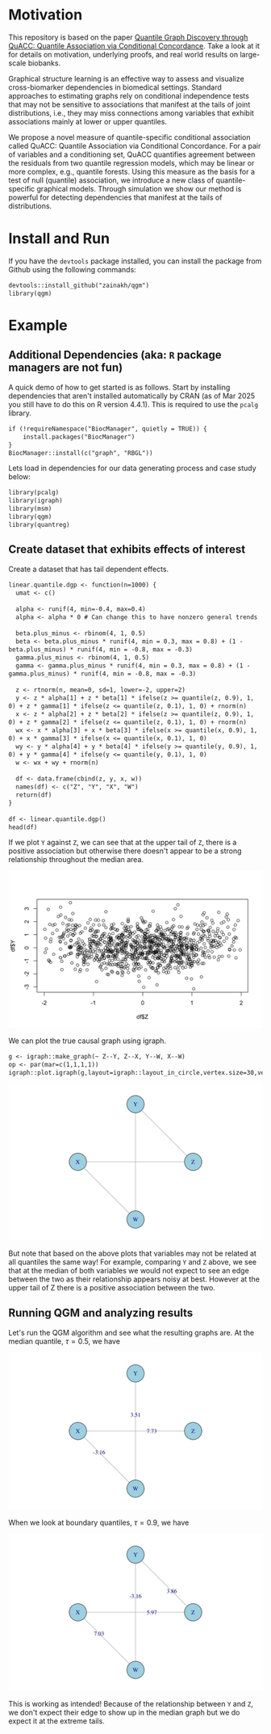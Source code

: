 # Motivation

This repository is based on the paper [Quantile Graph Discovery through QuACC: Quantile Association via Conditional Concordance](https://arxiv.org/abs/2411.17033). Take a look at it for details on motivation, underlying proofs, and real world results on large-scale biobanks.

Graphical structure learning is an effective way to assess and visualize cross-biomarker dependencies in biomedical settings. Standard approaches to estimating graphs rely on conditional independence tests that may not be sensitive to associations that manifest at the tails of joint distributions, i.e., they may miss connections among variables that exhibit associations mainly at lower or upper quantiles. 

We propose a novel measure of quantile-specific conditional association called QuACC: Quantile Association via Conditional Concordance. For a pair of variables and a conditioning set, QuACC quantifies agreement between the residuals from two quantile regression models, which may be linear or more complex, e.g., quantile forests. Using this measure as the basis for a test of null (quantile) association, we introduce a new class of quantile-specific graphical models. Through simulation we show our method is powerful for detecting dependencies that manifest at the tails of distributions. 


# Install and Run
If you have the `devtools` package installed, you can install the package from Github using the following commands:
```
devtools::install_github("zainakh/qgm")
library(qgm)
```

# Example

## Additional Dependencies (aka: `R` package managers are not fun) 
A quick demo of how to get started is as follows. Start by installing dependencies that aren't installed automatically by CRAN (as of Mar 2025 you still have to do this on R version 4.4.1). This is required to use the `pcalg` library.

```
if (!requireNamespace("BiocManager", quietly = TRUE)) {
    install.packages("BiocManager")
}
BiocManager::install(c("graph", "RBGL"))

```

Lets load in dependencies for our data generating process and case study below:
 ```
library(pcalg)
library(igraph)
library(msm)
library(qgm)
library(quantreg)
```
## Create dataset that exhibits effects of interest
Create a dataset that has tail dependent effects.  
```
linear.quantile.dgp <- function(n=1000) {
  umat <- c()

  alpha <- runif(4, min=-0.4, max=0.4)
  alpha <- alpha * 0 # Can change this to have nonzero general trends

  beta.plus_minus <- rbinom(4, 1, 0.5)
  beta <- beta.plus_minus * runif(4, min = 0.3, max = 0.8) + (1 - beta.plus_minus) * runif(4, min = -0.8, max = -0.3)
  gamma.plus_minus <- rbinom(4, 1, 0.5)
  gamma <- gamma.plus_minus * runif(4, min = 0.3, max = 0.8) + (1 - gamma.plus_minus) * runif(4, min = -0.8, max = -0.3)

  z <- rtnorm(n, mean=0, sd=1, lower=-2, upper=2)
  y <- z * alpha[1] + z * beta[1] * ifelse(z >= quantile(z, 0.9), 1, 0) + z * gamma[1] * ifelse(z <= quantile(z, 0.1), 1, 0) + rnorm(n)
  x <- z * alpha[2] + z * beta[2] * ifelse(z >= quantile(z, 0.9), 1, 0) + z * gamma[2] * ifelse(z <= quantile(z, 0.1), 1, 0) + rnorm(n)
  wx <- x * alpha[3] + x * beta[3] * ifelse(x >= quantile(x, 0.9), 1, 0) + x * gamma[3] * ifelse(x <= quantile(x, 0.1), 1, 0)
  wy <- y * alpha[4] + y * beta[4] * ifelse(y >= quantile(y, 0.9), 1, 0) + y * gamma[4] * ifelse(y <= quantile(y, 0.1), 1, 0)
  w <- wx + wy + rnorm(n)

  df <- data.frame(cbind(z, y, x, w))
  names(df) <- c("Z", "Y", "X", "W")
  return(df)
}

df <- linear.quantile.dgp()
head(df)
 ```
 
 If we plot `Y` against `Z`, we can see that at the upper tail of `Z`, there is a positive association but otherwise there doesn't appear to be a strong relationship throughout the median area. 
 
 ![Y plotted against Z!](/demo/dgp-association.png "Example of DGP associations.")

We can plot the true causal graph using igraph. 

 ```
g <- igraph::make_graph(~ Z--Y, Z--X, Y--W, X--W)
op <- par(mar=c(1,1,1,1))
igraph::plot.igraph(g,layout=igraph::layout_in_circle,vertex.size=30,vertex.color="lightblue")
 ```
  ![DGP Graph!](/demo/dgp.png "Data generating process.")
 
 
But note that based on the above plots that variables may not be related at all quantiles the same way! For example, comparing `Y` and `Z` above, we see that at the median of both variables we would not expect to see an edge between the two as their relationship appears noisy at best. However at the upper tail of Z there is a positive association between the two. 


## Running QGM and analyzing results
Let's run the QGM algorithm and see what the resulting graphs are. At the median quantile, $\tau = 0.5$, we have

 ![QGM at median!](/demo/qgm-median.png "QGM at the median.")

When we look at boundary quantiles, $\tau = 0.9$, we have

 ![QGM at upper tails!](/demo/qgm-upper.png "QGM at the upper tail.")

This is working as intended! Because of the relationship between `Y` and `Z`, we don't expect their edge to show up in the median graph but we do expect it at the extreme tails.
 
 
 
 
 
 
 
 